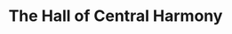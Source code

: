---
title: The Hall of Central Harmony
division: the three Halls of the Outer Court
licence: Not Yet
licence-url: https://pic.baike.soso.com/ugc/baikepic2/2827/20201226202743-56128593_jpeg_750_680_50696.jpg/0
image-url: https://upload.wikimedia.org/wikipedia/commons/c/ce/Flickr_-_archer10_%28Dennis%29_-_China-6177_%28cropped%29.jpg
time: Ming dynasty & Qing dynasty
para: Height 19m, Floor area 580 m²
intro: The Hall of Central Harmony (Chinese:中和殿), built in 1420 in the 18th year of the Ming dynasty, was known as the Hall of Huagai (华盖殿) in the early Ming dynasty. It was rebuilt after a fire during the Jiajing period and was renamed the 'Zhongji Hall'(中极殿), with the Ming Dynasty 'Zhongji Hall' ink still remaining on the ceiling. In the first year of the Qing dynasty (1644), the Qing imperial family moved into the Forbidden City, and the following year the Zhongji Hall was renamed the Hall of Central Harmony. 
intro2: In the Ming and Qing dynasties, before the various ceremonies held in The Hall of Supreme Harmony, the emperor first took a break in The Hall of Central Harmony and received a pilgrimage from the deacon's officials.
tags: test, test2, test3
layout: exhibit
---